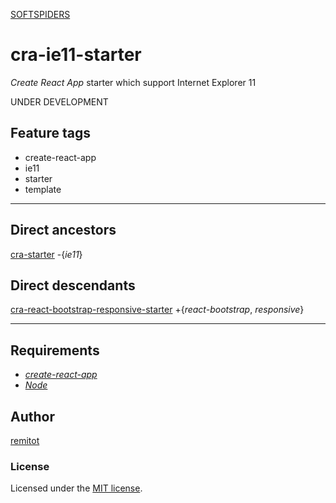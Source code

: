 [SOFTSPIDERS](https://github.com/softspiders/softspiders)

# cra-ie11-starter

*Create React App* starter which support Internet Explorer 11

UNDER DEVELOPMENT

## Feature tags

- create-react-app
- ie11
- starter
- template

---

## Direct ancestors

[cra-starter](https://github.com/softspiders/cra-starter) -{*ie11*}


## Direct descendants

[cra-react-bootstrap-responsive-starter](https://github.com/softspiders/cra-react-bootstrap-responsive-starter) +{*react-bootstrap*, *responsive*}

---

## Requirements

* [*create-react-app*](https://facebook.github.io/create-react-app/)
* [*Node*](https://nodejs.org/en/download/package-manager/)


## Author

[remitot](https://github.com/remitot)

### License

Licensed under the [MIT license](./LICENSE).
